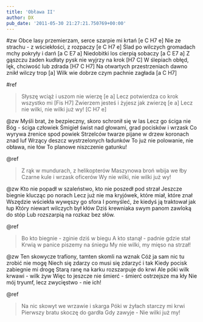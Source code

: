 ```yaml
---
title: 'Obława II'
author: DX
pub_date: '2011-05-30 21:27:21.750769+00:00'
---
```


#zw
Obce lasy przemierzam, serce szarpie mi krtań [e C H7 e]
Nie ze strachu - z wściekłości, z rozpaczy [e C H7 e]
Ślad po wilczych gromadach mchy pokryły i darń [a C E7 a]
Niedobitki los cierpią sobaczy [a C E7 a]
Z gąszczu żaden kudłaty pysk nie wyjrzy na krok [H7 C]
W ślepiach obłęd, lęk, chciwość lub zdrada [H7 C H7]
Na otwartych przestrzeniach dawno znikł wilczy trop [a]
Wilk wie dobrze czym pachnie zagłada [a C H7]

#ref
>Słyszę wciąż i uszom nie wierzę [e a]
>Lecz potwierdza co krok wszystko mi [Fis H7]
>Zwierzem jesteś i żyjesz jak zwierzę [e a]
>Lecz nie wilki, nie wilki już wy! [C H7 e]

@zw
Myśli brat, że bezpieczny, skoro schronił się w las
Lecz go ściga nie Bóg - ściga człowiek
Śmigieł świst nad głowami, grad pocisków i wrzask
Co wyrywa źrenice spod powiek
Strzelców twarze pijane w drzew koronach znad luf
Wrzący deszcz wystrzelonych ładunków
To już nie polowanie, nie obława, nie łów
To planowe niszczenie gatunku!

@ref
>Z rąk w mundurach, z helikopterów
>Maszynowa broń wbija we łby
>Czarne kule i wrzask oficerów
>Wy nie wilki, nie wilki już wy!

@zw
Kto nie popadł w szaleństwo, kto nie poszedł pod strzał
Jeszcze biegnie klucząc po norach
Lecz już nie ma kryjówek, które miał, które znał
Wszędzie wściekła wywęszy go sfora
I pomyśleć, że kiedyś ją traktował jak łup
Który niewart wilczych był kłów
Dziś krewniaka swym panom zawloką do stóp
Lub rozszarpią na rozkaz bez słów.

@ref
>Bo kto biegnie - zginie dziś w biegu
>A kto stanął - padnie gdzie stał
>Krwią w panice piszemy na śniegu
>My nie wilki, my mięso na strzał!

@zw
Ten skowycze trafiony, tamten skomli na wznak
Cóż ja sam nic tu zrobić nie mogę
Niech się zdarzy co musi się zdarzyć i tak
Kiedy pocisk zabiegnie mi drogę
Starą ranę na karku rozszarpuje do krwi
Ale póki wilk krwawi - wilk żyw
Więc to jeszcze nie śmierć - śmierć ostrzejsze ma kły
Nie mój tryumf, lecz zwycięstwo - nie ich!

@ref
>Na nic skowyt we wrzawie i skarga
>Póki w żyłach starczy mi krwi
>Pierwszy bratu skoczę do gardła
>Gdy zawyje - Nie wilki już my!
